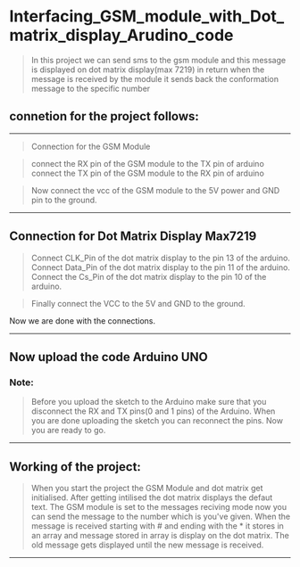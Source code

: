 # Interfacing_GSM_module_with_Dot_matrix_display_Arudino_code
>In this project we can send sms to the gsm module and this message is displayed on dot matrix display(max 7219) in return when the message is received by the module it sends back the conformation message to the specific number


## connetion for the project follows:
**********************************************************************************************************************
>Connection for the GSM Module

>connect the RX pin of the GSM module to the TX pin of arduino
connect the TX pin of the GSM module to the RX pin of arduino

>Now connect the vcc of the GSM module to the 5V power and GND pin to the ground.
**********************************************************************************************************************
## Connection for Dot Matrix Display Max7219

>Connect CLK_Pin of the dot matrix display to the pin 13 of the arduino.
Connect Data_Pin of the dot matrix display to the pin 11 of the arduino.
Connect the Cs_Pin of the dot matrix display to the pin 10 of the arduino.

>Finally connect the VCC to the 5V and GND to the ground.

Now we are done with the connections.
**********************************************************************************************************************
## Now upload the code Arduino UNO 
### Note:

> Before you upload the sketch to the Arduino make sure that you disconnect the RX and TX pins(0 and 1 pins) of the Arduino.
    When you are done uploading the sketch you can reconnect the pins.
    Now you are ready to go.
**********************************************************************************************************************
## Working of the project:
>  When you start the project the GSM Module and dot matrix get initialised.
  After getting intilised the dot matrix displays the defaut text.
  The GSM module is set to the messages reciving mode now you can send the message to the number which is you've given.
  When the message is received starting with # and ending with the * it stores in an array and message stored in array is display on   the dot matrix.
  The old message gets displayed until the new  message is received.
**********************************************************************************************************************

